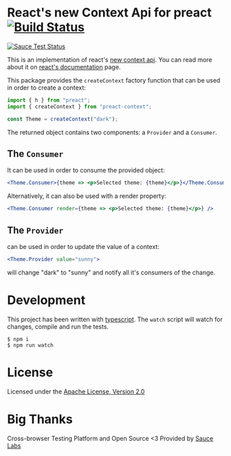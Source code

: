 # React's new Context Api for preact [![Build Status](https://travis-ci.org/valotas/preact-context.svg?branch=master)](https://travis-ci.org/valotas/preact-context)

[![Sauce Test Status](https://saucelabs.com/browser-matrix/valotas.svg)](https://saucelabs.com/u/valotas)

This is an implementation of react's [new context api][rfcs]. You can read more
about it on [react's documentation][react-context-doc] page.

This package provides the `createContext` factory function that can be used
in order to create a context:

```js
import { h } from "preact";
import { createContext } from "preact-context";

const Theme = createContext("dark");
```

The returned object contains two components: a `Provider` and a `Consumer`.

## The `Consumer`

It can be used in order to consume the provided object:

```jsx
<Theme.Consumer>{theme => <p>Selected theme: {theme}</p>}</Theme.Consumer>
```

Alternatively, it can also be used with a render property:

```jsx
<Theme.Consumer render={theme => <p>Selected theme: {theme}</p>} />
```

## The `Provider`

can be used in order to update the value of a context:

```jsx
<Theme.Provider value="sunny">
```

will change "dark" to "sunny" and notify all it's consumers of the change.

# Development

This project has been written with [typescript][typescript].
The `watch` script will watch for changes, compile and run the tests.

```
$ npm i
$ npm run watch
```

# License

Licensed under the [Apache License, Version 2.0](LICENSE)

# Big Thanks

Cross-browser Testing Platform and Open Source <3 Provided by [Sauce Labs][saucelabs]

[rfcs]: https://github.com/acdlite/rfcs/blob/new-version-of-context/text/0000-new-version-of-context.md
[react-context-doc]: https://reactjs.org/docs/context.html
[typescript]: https://www.typescriptlang.org/
[saucelabs]: https://saucelabs.com
